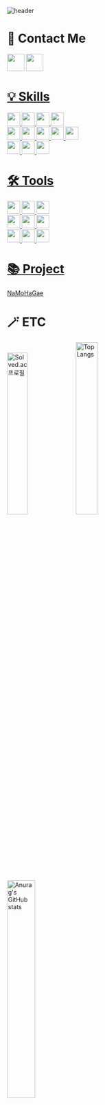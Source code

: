 ![header](https://capsule-render.vercel.app/api?type=Rounded&reversal=true&color=timeGradient&height=200&animation=twinkling&fontSize=60&fontAlign=65&descAlign=56&descAlignY=66&text=JiHwan_Park&desc=Nice_to_Meet_You)
<br/>

# 👋 Contact Me
<div>
  <a target="_blank" href="mailto:jihwanpark15@gmail.com"><img height="40px" src="https://img.shields.io/badge/Gmail-EA4335?style=flat-square&logo=Gmail&logoColor=white"></a>
  <a target="_blank" href="https://www.instagram.com/gee_hwanee"><img height="40px" src="https://img.shields.io/badge/Instagram-E4405F?style=flat-square&logo=Instagram&logoColor=white"</a>
</div>

# 💡  Skills
<div>
  <img height="30px" src="https://img.shields.io/badge/Java-007396?style=flat-square&logo=Java&logoColor=white">
  <img height="30px" src="https://img.shields.io/badge/Spring-6DB33F?style=flat-square&logo=Spring&logoColor=white">
  <img height="30px" src="https://img.shields.io/badge/SpringBoot-6DB33F?style=flat-square&logo=SpringBoot&logoColor=white">
  <img height="30px" src="https://img.shields.io/badge/MyBatis-000000?style=flat-square&logo=MyBatis&logoColor=white">
</div>
<div>
  <img height="30px" src="https://img.shields.io/badge/HTML5-E34F26?style=flat-square&logo=HTML5&logoColor=white">
  <img height="30px" src="https://img.shields.io/badge/CSS3-1572B6?style=flat-square&logo=CSS3&logoColor=white">
  <img height="30px" src="https://img.shields.io/badge/JavaScript-F7DF1E?style=flat-square&logo=JavaScript&logoColor=black">
  <img height="30px" src="https://img.shields.io/badge/Thymeleaf-005F0F?style=flat-square&logo=Thymeleaf&logoColor=white">
  <img height="30px" src="https://img.shields.io/badge/jQuery-0769AD?style=flat-square&logo=jQuery&logoColor=white">
</div>
<div>
  <img height="30px" src="https://img.shields.io/badge/Oracle-F80000?style=flat-square&logo=Oracle&logoColor=white">
  <img height="30px" src="https://img.shields.io/badge/Linux-FCC624?style=flat-square&logo=Linux&logoColor=black">
  <img height="30px" src="https://img.shields.io/badge/Ubuntu-E95420?style=flat-square&logo=Ubuntu&logoColor=white">
</div>

# 🛠️  Tools
<div>
  <img height="30px" src="https://img.shields.io/badge/Windows10-0078D6?style=flat-square&logo=Windows&logoColor=white">
  <img height="30px" src="https://img.shields.io/badge/MacOS-000000?style=flat-square&logo=Apple&logoColor=white">
  <img height="30px" src="https://img.shields.io/badge/OracleCloudInstructure-F80000?style=flat-square&logo=Oracle&logoColor=white">
</div>
<div>
  <img height="30px" src="https://img.shields.io/badge/IntelliJ-000000?style=flat-square&logo=IntelliJIDEA&logoColor=white">
  <img height="30px" src="https://img.shields.io/badge/Eclipse(STS4)-2C2255?style=flat-square&logo=EclipseIDE&logoColor=white">
  <img height="30px" src="https://img.shields.io/badge/VisualStudioCode-007ACC?style=flat-square&logo=VisualStudioCode&logoColor=white">
</div>
<div>
  <img height="30px" src="https://img.shields.io/badge/ApacheMaven-C71A36?style=flat-square&logo=ApacheMaven&logoColor=white">
  <img height="30px" src="https://img.shields.io/badge/GitHub-181717?style=flat-square&logo=GitHub&logoColor=white">
  <img height="30px" src="https://img.shields.io/badge/Notion-FFFFFF?style=flat-square&logo=Notion&logoColor=black">
</div>

# 📚 Project
  [NaMoHaGae](https://github.com/GeeHwanee/NaMoHaGae)

# 🪄  ETC
[<img width="31%" src="http://mazassumnida.wtf/api/v2/generate_badge?boj=wlghks05" alt="Solved.ac 프로필">](https://solved.ac/wlghks05)
<img width="32%" src="https://github-readme-stats.vercel.app/api/top-langs/?username=GeeHwanee&layout=compact" alt="Top Langs">
<img width="36%" src="https://github-readme-stats.vercel.app/api?username=GeeHwanee&show_icons=true&theme=solarized-light" alt="Anurag's GitHub stats">


